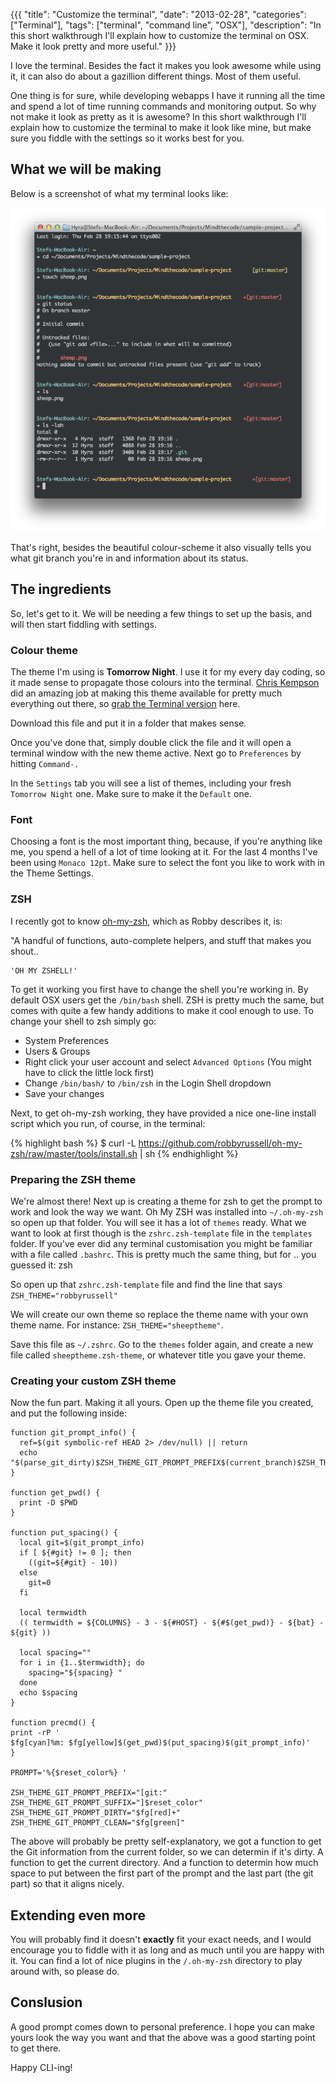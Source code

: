 {{{
  "title": "Customize the terminal",
  "date": "2013-02-28",
  "categories": ["Terminal"],
  "tags": ["terminal", "command line", "OSX"],
  "description": "In this short walkthrough I'll explain how to customize the terminal on OSX. Make it look pretty and more useful."
}}}

I love the terminal. Besides the fact it makes you look awesome while using it, it can also do about a gazillion different things. Most of them useful.

One thing is for sure, while developing webapps I have it running all the time and spend a lot of time running commands and monitoring output. So why not make it look as pretty as it is awesome? In this short walkthrough I'll explain how to customize the terminal to make it look like mine, but make sure you fiddle with the settings so it works best for you.

<!--more-->

## What we will be making

Below is a screenshot of what my terminal looks like:

[![Custom Terminal](/images/screenshots/custom-terminal.png "Custom Terminal")](/images/screenshots/custom-terminal.png)

That's right, besides the beautiful colour-scheme it also visually tells you what git branch you're in and information about its status.

## The ingredients

So, let's get to it. We will be needing a few things to set up the basis, and will then start fiddling with settings.

### Colour theme

The theme I'm using is **Tomorrow Night**. I use it for my every day coding, so it made sense to propagate those colours into the terminal. [Chris Kempson](https://github.com/chriskempson) did an amazing job at making this theme available for pretty much everything out there, so [grab the Terminal version](https://github.com/chriskempson/tomorrow-theme/blob/master/OS%20X%20Terminal/Tomorrow%20Night.terminal) here.

Download this file and put it in a folder that makes sense.

Once you've done that, simply double click the file and it will open a terminal window with the new theme active. Next go to `Preferences` by hitting `Command-.`

In the `Settings` tab you will see a list of themes, including your fresh `Tomorrow Night` one. Make sure to make it the `Default` one.

### Font

Choosing a font is the most important thing, because, if you're anything like me, you spend a hell of a lot of time looking at it. For the last 4 months I've been using `Monaco 12pt`. Make sure to select the font you like to work with in the Theme Settings.

### ZSH

I recently got to know [oh-my-zsh](https://github.com/robbyrussell/oh-my-zsh), which as Robby describes it, is:

"A handful of functions, auto-complete helpers, and stuff that makes you shout..

	'OH MY ZSHELL!'

To get it working you first have to change the shell you're working in. By default OSX users get the `/bin/bash` shell. ZSH is pretty much the same, but comes with quite a few handy additions to make it cool enough to use. To change your shell to zsh simply go:

- System Preferences
- Users & Groups
- Right click your user account and select `Advanced Options` (You might have to click the little lock first)
- Change `/bin/bash/` to `/bin/zsh` in the Login Shell dropdown
- Save your changes

Next, to get oh-my-zsh working, they have provided a nice one-line install script which you run, of course, in the terminal:

{% highlight bash %}
$ curl -L https://github.com/robbyrussell/oh-my-zsh/raw/master/tools/install.sh | sh
{% endhighlight %}

### Preparing the ZSH theme

We're almost there! Next up is creating a theme for zsh to get the prompt to work and look the way we want. Oh My ZSH was installed into `~/.oh-my-zsh` so open up that folder. You will see it has a lot of `themes` ready. What we want to look at first though is the `zshrc.zsh-template` file in the `templates` folder. If you've ever did any terminal customisation you might be familiar with a file called `.bashrc`. This is pretty much the same thing, but for .. you guessed it: zsh

So open up that `zshrc.zsh-template` file and find the line that says `ZSH_THEME="robbyrussell"`

We will create our own theme so replace the theme name with your own theme name. For instance: `ZSH_THEME="sheeptheme"`.

Save this file as `~/.zshrc`. Go to the `themes` folder again, and create a new file called `sheeptheme.zsh-theme`, or whatever title you gave your theme.

### Creating your custom ZSH theme

Now the fun part. Making it all yours. Open up the theme file you created, and put the following inside:

    function git_prompt_info() {
      ref=$(git symbolic-ref HEAD 2> /dev/null) || return
      echo "$(parse_git_dirty)$ZSH_THEME_GIT_PROMPT_PREFIX$(current_branch)$ZSH_THEME_GIT_PROMPT_SUFFIX"
    }

    function get_pwd() {
      print -D $PWD
    }

    function put_spacing() {
      local git=$(git_prompt_info)
      if [ ${#git} != 0 ]; then
        ((git=${#git} - 10))
      else
        git=0
      fi

      local termwidth
      (( termwidth = ${COLUMNS} - 3 - ${#HOST} - ${#$(get_pwd)} - ${bat} - ${git} ))

      local spacing=""
      for i in {1..$termwidth}; do
        spacing="${spacing} "
      done
      echo $spacing
    }

    function precmd() {
    print -rP '
    $fg[cyan]%m: $fg[yellow]$(get_pwd)$(put_spacing)$(git_prompt_info)'
    }

    PROMPT='%{$reset_color%} '

    ZSH_THEME_GIT_PROMPT_PREFIX="[git:"
    ZSH_THEME_GIT_PROMPT_SUFFIX="]$reset_color"
    ZSH_THEME_GIT_PROMPT_DIRTY="$fg[red]+"
    ZSH_THEME_GIT_PROMPT_CLEAN="$fg[green]"

The above will probably be pretty self-explanatory, we got a function to get the Git information from the current folder, so we can determin if it's dirty. A function to get the current directory. And a function to determin how much space to put between the first part of the prompt and the last part (the git part) so that it aligns nicely.

## Extending even more

You will probably find it doesn't **exactly** fit your exact needs, and I would encourage you to fiddle with it as long and as much until you are happy with it. You can find a lot of nice plugins in the `/.oh-my-zsh` directory to play around with, so please do.

## Conslusion

A good prompt comes down to personal preference. I hope you can make yours look the way you want and that the above was a good starting point to get there.

Happy CLI-ing!
